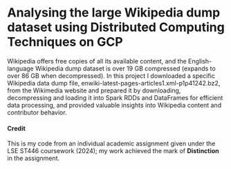 # Analysing the large Wikipedia dump dataset using Distributed Computing Techniques on GCP

Wikipedia offers free copies of all its available content, and the English-language Wikipedia dump dataset is over 19 GB compressed (expands to over 86 GB when decompressed). In this project I downloaded a specific Wikipedia data dump file, enwiki-latest-pages-articles1.xml-p1p41242.bz2, from the Wikimedia website and prepared it by downloading, decompressing and loading it into Spark RDDs and DataFrames for efficient data processing, and provided valuable insights into Wikipedia content and contributor behavior.

#### Credit
This is my code from an individual academic assignment given under the LSE ST446 coursework (2024); my work achieved the mark of **Distinction** in the assignment.
